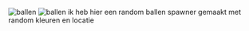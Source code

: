 
![ballen](https://github.com/user-attachments/assets/3ccc12ae-b220-4805-91e4-190613894830)
![ballen](<Assets/scripts/les 1/create ball.cs>)
ik heb hier een random ballen spawner gemaakt met random kleuren en locatie
 
